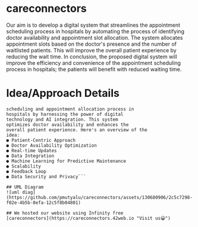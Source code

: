 # careconnectors
Our aim is to develop a digital system that streamlines the appointment scheduling process in hospitals by automating the process of identifying doctor availability and appointment slot allocation. The system allocates appointment slots based on the doctor's presence and the number of waitlisted patients. This will improve the overall patient experience by reducing the wait time. In conclusion, the proposed digital system will improve the efficiency and convenience of the appointment scheduling process in hospitals; the patients will benefit with reduced waiting time.
# Idea/Approach Details
```The solution proposed here aims to streamline the 
scheduling and appointment allocation process in 
hospitals by harnessing the power of digital 
technology and AI integration. This system 
optimizes doctor availability and enhances the 
overall patient experience. Here's an overview of the 
idea:
● Patient-Centric Approach
● Doctor Availability Optimization
● Real-time Updates
● Data Integration
● Machine Learning for Predictive Maintenance
● Scalability
● Feedback Loop
● Data Security and Privacy```

## UML Diagram
![uml diag](https://github.com/pmutyalu/careconnectors/assets/130680906/2c5c7298-f02e-4b5b-8efa-12c5f8b04801)

## We hosted our website using Infinity free
[careconnectors](https://careconnectors.42web.io "Visit us😀")
